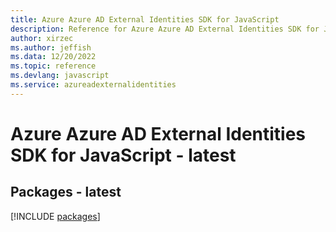 ```yaml
---
title: Azure Azure AD External Identities SDK for JavaScript
description: Reference for Azure Azure AD External Identities SDK for JavaScript
author: xirzec
ms.author: jeffish
ms.data: 12/20/2022
ms.topic: reference
ms.devlang: javascript
ms.service: azureadexternalidentities
---
```

# Azure Azure AD External Identities SDK for JavaScript - latest
## Packages - latest
[!INCLUDE [packages](azure-ad-external-identities-index.md)]